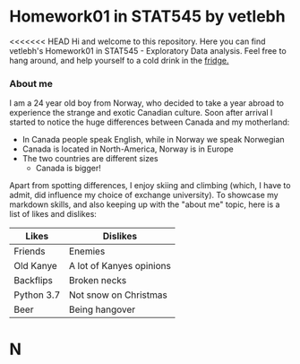 # Homework01 in STAT545 by vetlebh

<<<<<<< HEAD
Hi and welcome to this repository. Here you can find vetlebh's Homework01 in STAT545 - Exploratory Data analysis. Feel free to hang around, and help yourself to a cold drink in the [fridge.](Figs/Fridge.jpg)


### About me

I am a 24 year old boy from Norway, who decided to take a year abroad to experience the strange and exotic Canadian culture. Soon after arrival I started to notice the huge differences between Canada and my motherland:
* In Canada people speak English, while in Norway we speak Norwegian
* Canada is located in North-America, Norway is in Europe
* The two countries are different sizes
	* Canada is bigger!

Apart from spotting differences, I enjoy skiing and climbing (which, I have to admit, did influence my choice of exchange university). To showcase my markdown skills, and also keeping up with the "about me" topic, here is a list of likes and dislikes:

Likes | Dislikes
----------|----------
Friends | Enemies
Old Kanye | A lot of Kanyes opinions
Backflips | Broken necks
Python 3.7 | Not snow on Christmas
Beer | Being hangover

N
=======

